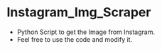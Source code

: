 # Instagram_Img_Scraper
  - Python Script to get the Image from Instagram.
  - Feel free to use the code and modify it.
